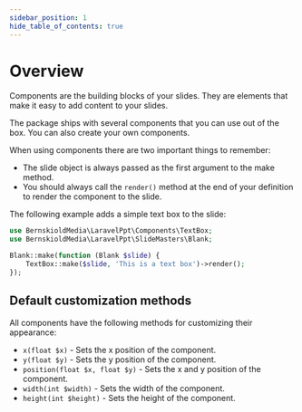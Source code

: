 ```yaml
---
sidebar_position: 1
hide_table_of_contents: true
---
```


# Overview

Components are the building blocks of your slides. They are elements that make it easy to add content to your slides.

The package ships with several components that you can use out of the box. You can also create your own components.

When using components there are two important things to remember:

- The slide object is always passed as the first argument to the make method.
- You should always call the `render()` method at the end of your definition to render the component to the slide.

The following example adds a simple text box to the slide:

```php
use BernskioldMedia\LaravelPpt\Components\TextBox;
use BernskioldMedia\LaravelPpt\SlideMasters\Blank;

Blank::make(function (Blank $slide) {
    TextBox::make($slide, 'This is a text box')->render();
});
```

## Default customization methods

All components have the following methods for customizing their appearance:

- `x(float $x)` - Sets the x position of the component.
- `y(float $y)` - Sets the y position of the component.
- `position(float $x, float $y)` - Sets the x and y position of the component.
- `width(int $width)` - Sets the width of the component.
- `height(int $height)` - Sets the height of the component.

